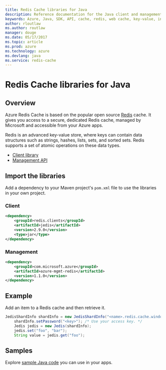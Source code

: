 ```yaml
---
title: Redis Cache libraries for Java
description: Reference documentation for the Java client and management libraries for Redis Cache
keywords: Azure, Java, SDK, API, cache, redis, web cache, key-value, in-memory
author: rloutlaw
ms.author: routlaw
manager: douge
ms.date: 05/17/2017
ms.topic: article
ms.prod: azure
ms.technology: azure
ms.devlang: java
ms.service: redis-cache
---
```


# Redis Cache libraries for Java

## Overview

Azure Redis Cache is based on the popular open source [Redis](https://redis.io/) cache. It gives you access to a secure, dedicated Redis cache, managed by Microsoft and accessible from your Azure apps.

Redis is an advanced key-value store, where keys can contain data structures such as strings, hashes, lists, sets, and sorted sets. Redis supports a set of atomic operations on these data types.

- [Client library](http://xetorthio.github.io/jedis/ )
- [Management API](https://docs.microsoft.com/java/api/overview/azure/rediscache/managementapi)

## Import the libraries

Add a dependency to your Maven project's `pom.xml` file to use the libraries in your own project.

### Client 

```XML
<dependency>
    <groupId>redis.clients</groupId>
    <artifactId>jedis</artifactId>
    <version>2.9.0</version>
    <type>jar</type>
</dependency>
```

### Management

```XML
<dependency>
    <groupId>com.microsoft.azure</groupId>
    <artifactId>azure-mgmt-redis</artifactId>
    <version>1.1.0</version>
</dependency>
```

## Example

Add an item to a Redis cache and then retrieve it.

```java
JedisShardInfo shardInfo = new JedisShardInfo("<name>.redis.cache.windows.net", 6380, useSsl);
    shardInfo.setPassword("<key>"); /* Use your access key. */
    Jedis jedis = new Jedis(shardInfo);
    jedis.set("foo", "bar");
    String value = jedis.get("foo");
```

## Samples

Explore [sample Java code](https://azure.microsoft.com/resources/samples/?platform=java) you can use in your apps.